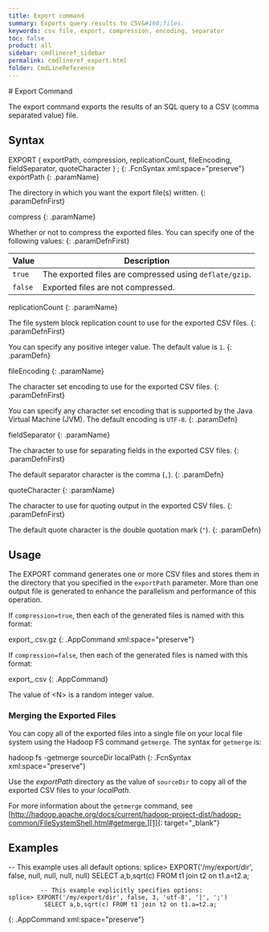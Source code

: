 ```yaml
---
title: Export command
summary: Exports query results to CSV&#160;files.
keywords: csv file, export, compression, encoding, separator
toc: false
product: all
sidebar: cmdlineref_sidebar
permalink: cmdlineref_export.html
folder: CmdLineReference
---
```

<section>
<div class="TopicContent" data-swiftype-index="true" markdown="1">
# Export Command

The <span class="AppCommand">export</span> command exports the results
of an SQL query to a CSV (comma separated value) file.

## Syntax

<div class="fcnWrapperWide" markdown="1">
    EXPORT ( exportPath,
             compression,
             replicationCount,
             fileEncoding,
             fieldSeparator,
             quoteCharacter )  <SQL_QUERY>;
{: .FcnSyntax xml:space="preserve"}

</div>
<div class="paramList" markdown="1">
exportPath
{: .paramName}

The directory in which you want the export file(s) written.
{: .paramDefnFirst}

compress
{: .paramName}

Whether or not to compress the exported files. You can specify one of
the following values:
{: .paramDefnFirst}

<div markdown="0">
    <table summary="Possible values for compression">
            <col />
            <col />
            <thead>
                <tr>
                    <th>Value</th>
                    <th>Description</th>
                </tr>
            </thead>
            <tbody>
                <tr>
                    <td><code>true</code></td>
                    <td>The exported files are compressed using <code>deflate/gzip</code>.</td>
                </tr>
                <tr>
                    <td><code>false</code></td>
                    <td>Exported files are not compressed.</td>
                </tr>
            </tbody>
        </table>
</div>

replicationCount
{: .paramName}

The file system block replication count to use for the exported
CSV files.
{: .paramDefnFirst}

You can specify any positive integer value. The default value is `1`.
{: .paramDefn}

fileEncoding
{: .paramName}

The character set encoding to use for the exported CSV files.
{: .paramDefnFirst}

You can specify any character set encoding that is supported by the
Java Virtual Machine (JVM). The default encoding is `UTF-8`.
{: .paramDefn}

fieldSeparator
{: .paramName}

The character to use for separating fields in the exported CSV files.
{: .paramDefnFirst}

The default separator character is the comma (`,`).
{: .paramDefn}

quoteCharacter
{: .paramName}

The character to use for quoting output in the exported CSV files.
{: .paramDefnFirst}

The default quote character is the double quotation mark (`"`).
{: .paramDefn}

</div>

## Usage

The <span class="AppCommand">EXPORT</span> command generates one or
more
CSV files and stores them in the directory that you specified in the
`exportPath` parameter. More than one output file is generated to
enhance the parallelism and performance of this operation.

If `compression=true`, then each of the generated files is named with
this format:

 <div class="preWrapper" markdown="1">
    export_<N>.csv.gz
{: .AppCommand xml:space="preserve"}

</div>

If `compression=false`, then each of the generated files is named with
this format:

 <div class="preWrapper" markdown="1">
    export_<N>.csv
{: .AppCommand}

</div>

The value of <span class="AppCommand">&lt;N&gt;</span> is a random
integer value.

### Merging the Exported Files

You can copy all of the exported files into a single file on your local
file system using the Hadoop FS command `getmerge`. The syntax for
`getmerge` is:

 <div class="fcnWrapperWide" markdown="1">
    hadoop fs -getmerge sourceDir localPath
{: .FcnSyntax xml:space="preserve"}

</div>

Use the *exportPath* directory as the value of `sourceDir` to copy all of
the exported CSV files to your *localPath*.

For more information about the `getmerge` command, see
[http://hadoop.apache.org/docs/current/hadoop-project-dist/hadoop-common/FileSystemShell.html#getmerge.][1]{:
target="_blank"}

## Examples

 <div class="preWrapperWide" markdown="1">
             -- This example uses all default options:
     splice> EXPORT('/my/export/dir', false, null, null, null, null)
              SELECT a,b,sqrt(c) FROM t1 join t2 on t1.a=t2.a;

             -- This example explicitly specifies options:
    splice> EXPORT('/my/export/dir', false, 3, 'utf-8', '|', ';')
              SELECT a,b,sqrt(c) FROM t1 join t2 on t1.a=t2.a;
{: .AppCommand xml:space="preserve"}

</div>

</div>
</section>



[1]: http://hadoop.apache.org/docs/current/hadoop-project-dist/hadoop-common/FileSystemShell.html#getmerge
